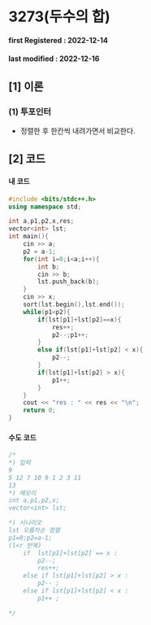 # 3273(두수의 합)

#### **first Registered : 2022-12-14**

#### last modified : **2022-12-16**

## \[1] 이론

### (1) 투포인터

* 정렬한 후 한칸씩 내려가면서 비교한다.

## \[2] 코드

#### 내 코드

```cpp
#include <bits/stdc++.h>
using namespace std;

int a,p1,p2,x,res;
vector<int> lst;
int main(){
    cin >> a;
    p2 = a-1;
    for(int i=0;i<a;i++){
        int b;
        cin >> b;
        lst.push_back(b);
    }
    cin >> x;
    sort(lst.begin(),lst.end());
    while(p1<p2){
        if(lst[p1]+lst[p2]==x){
            res++;
            p2--;p1++;
        }
        else if(lst[p1]+lst[p2] < x){
            p2--;
        }
        if(lst[p1]+lst[p2] > x){
            p1++;
        }
    }
    cout << "res : " << res << "\n";
    return 0;
}
```

#### &#x20;수도 코드

```cpp
/*
*) 입력
9
5 12 7 10 9 1 2 3 11
13
*) 메모리
int a,p1,p2,x;
vector<int> lst;

*) 시나리오
lst 오름차순 정렬
p1=0;p2=a-1;
(l<r 반복)
    if  lst[p1]+lst[p2] == x :
        p2--;
        res++;
    else if lst[p1]+lst[p2] > x :
        p2-- ;
    else if lst[p1]+lst[p2] < x :
        p1++ ;    

*/
```

